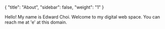 {
    "title": "About",
    "sidebar": false,
    "weight": "1"
}


Hello! My name is Edward Choi. Welcome to my digital web space. You can reach me at 'e' at this domain. 